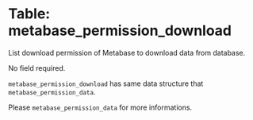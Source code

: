 # Table: metabase_permission_download

List download permission of Metabase to download data from database.

No field required.

`metabase_permission_download` has same data structure that `metabase_permission_data`.

Please `metabase_permission_data` for more informations.
